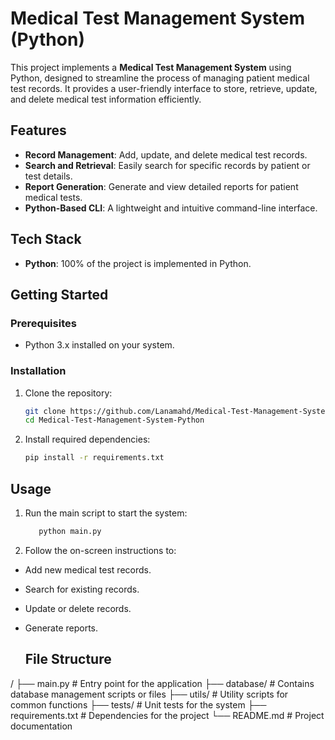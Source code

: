 # Medical Test Management System (Python)

This project implements a **Medical Test Management System** using Python, designed to streamline the process of managing patient medical test records. It provides a user-friendly interface to store, retrieve, update, and delete medical test information efficiently.

## Features
- **Record Management**: Add, update, and delete medical test records.
- **Search and Retrieval**: Easily search for specific records by patient or test details.
- **Report Generation**: Generate and view detailed reports for patient medical tests.
- **Python-Based CLI**: A lightweight and intuitive command-line interface.

## Tech Stack
- **Python**: 100% of the project is implemented in Python.

## Getting Started

### Prerequisites
- Python 3.x installed on your system.

### Installation
1. Clone the repository:
   ```bash
   git clone https://github.com/Lanamahd/Medical-Test-Management-System-Python.git
   cd Medical-Test-Management-System-Python

2. Install required dependencies:
      ```bash
   pip install -r requirements.txt

## Usage
1. Run the main script to start the system:
    ```bash
       python main.py 
2. Follow the on-screen instructions to:
- Add new medical test records.
- Search for existing records.
- Update or delete records.
- Generate reports.

  ## File Structure
/
├── main.py                # Entry point for the application
├── database/              # Contains database management scripts or files
├── utils/                 # Utility scripts for common functions
├── tests/                 # Unit tests for the system
├── requirements.txt       # Dependencies for the project
└── README.md              # Project documentation


